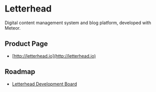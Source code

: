 Letterhead
==========

Digital content management system and blog platform, developed with Meteor.

Product Page
------------

* [http://letterhead.io](http://letterhead.io)

Roadmap
-------

* [Letterhead Development Board](https://trello.com/b/cBSUihVq/letterhead-development)

